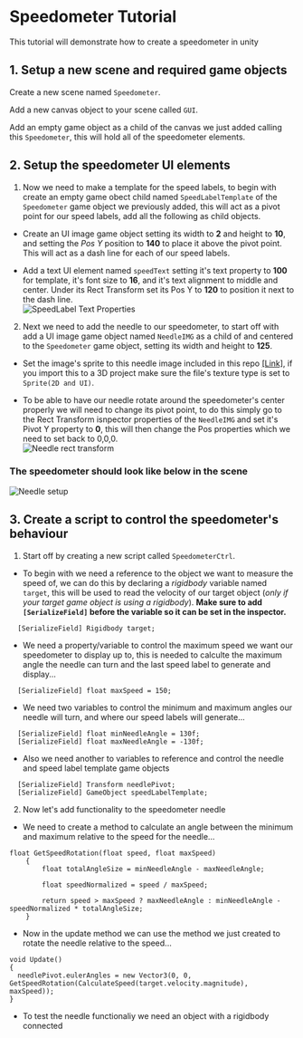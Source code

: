# Speedometer Tutorial

This tutorial will demonstrate how to create a speedometer in unity

## 1. Setup a new scene and required game objects

Create a new scene named `Speedometer`.

Add a new canvas object to your scene called `GUI`.

Add an empty game object as a child of the canvas we just added calling this `Speedometer`, this will hold all of the speedometer elements.

## 2. Setup the speedometer UI elements

1. Now we need to make a template for the speed labels, to begin with create an empty game obect child named `SpeedLabelTemplate` of the `Speedometer` game object we previously added, this will act as a pivot point for our speed labels, add all the following as child objects.

- Create an UI image game object setting its width to **2** and height to **10**, and setting the _Pos Y_ position to **140** to place it above the pivot point. This will act as a dash line for each of our speed labels.

- Add a text UI element named `speedText` setting it's text property to **100** for template, it's font size to **16**, and it's text alignment to middle and center. Under its Rect Transform set its Pos Y to **120** to position it next to the dash line.\
![SpeedLabel Text Properties](https://user-images.githubusercontent.com/79928221/147616874-40c8d412-4b2e-4b1e-a3a4-e034f59b4d65.png)

2. Next we need to add the needle to our speedometer, to start off with add a UI image game object named `NeedleIMG` as a child of and centered to the `Speedometer` game object, setting its width and height to **125**.

- Set the image's sprite to this needle image included in this repo [[Link]](https://github.com/GriggsGD/UnityUISpeedometer/blob/main/Assets/Speedometer/Textures/Needle.png), if you import this to a 3D project make sure the file's texture type is set to `Sprite(2D and UI)`.

- To be able to have our needle rotate around the speedometer's center properly we will need to change its pivot point, to do this simply go to the Rect Transform isnpector properties of the `NeedleIMG` and set it's Pivot Y property to **0**, this will then change the Pos properties which we need to set back to 0,0,0.\
![Needle rect transform](https://user-images.githubusercontent.com/79928221/147830967-54c2ad85-7559-4749-b710-2ef03414db36.png)

### The speedometer should look like below in the scene
![Needle setup](https://user-images.githubusercontent.com/79928221/147833645-67de234a-9240-4c26-89a9-a4db24b9e2d9.png)

## 3. Create a script to control the speedometer's behaviour

1. Start off by creating a new script called `SpeedometerCtrl`.

- To begin with we need a reference to the object we want to measure the speed of, we can do this by declaring a _rigidbody_ variable named `target`, this will be used to read the velocity of our target object (_only if your target game object is using a rigidbody_). **Make sure to add `[SerializeField]` before the variable so it can be set in the inspector.**
```
  [SerializeField] Rigidbody target;
```
- We need a property/variable to control the maximum speed we want our speedometer to display up to, this is needed to calculte the maximum angle the needle can turn and the last speed label to generate and display...
```
  [SerializeField] float maxSpeed = 150;
```

- We need two variables to control the minimum and maximum angles our needle will turn, and where our speed labels will generate...
```
  [SerializeField] float minNeedleAngle = 130f;
  [SerializeField] float maxNeedleAngle = -130f;
```

- Also we need another to variables to reference and control the needle and speed label template game objects
```
  [SerializeField] Transform needlePivot;
  [SerializeField] GameObject speedLabelTemplate;
```

2. Now let's add functionality to the speedometer needle

- We need to create a method to calculate an angle between the minimum and maximum relative to the speed for the needle...
```
float GetSpeedRotation(float speed, float maxSpeed)
    {
        float totalAngleSize = minNeedleAngle - maxNeedleAngle;

        float speedNormalized = speed / maxSpeed;

        return speed > maxSpeed ? maxNeedleAngle : minNeedleAngle - speedNormalized * totalAngleSize;
    }
```

- Now in the update method we can use the method we just created to rotate the needle relative to the speed...
```
void Update()
{
  needlePivot.eulerAngles = new Vector3(0, 0, GetSpeedRotation(CalculateSpeed(target.velocity.magnitude), maxSpeed));
}
```

- To test the needle functionaliy we need an object with a rigidbody connected
